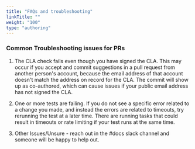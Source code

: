 ```yaml
---
title: "FAQs and troubleshooting"
linkTitle: ""
weight: "100"
type: "authoring"
---
```


### Common Troubleshooting issues for PRs

1. The CLA check fails even though you have signed the CLA. This may occur if you accept and commit suggestions in a pull request from another person's account, because the email address of that account doesn't match the address on record for the CLA. The commit will show up as co-authored, which can cause issues if your public email address has not signed the CLA.

1. One or more tests are failing. If you do not see a specific error related to a change you made, and instead the errors are related to timeouts, try rerunning the test at a later time. There are running tasks that could result in timeouts or rate limiting if your test runs at the same time.

1. Other Issues/Unsure - reach out in the #docs slack channel and someone will be happy to help out.
